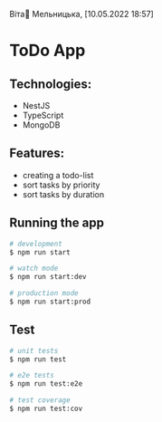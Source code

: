 
Віта🦋 Мельницька, [10.05.2022 18:57]
# ToDo App

## Technologies:

- NestJS
- TypeScript
- MongoDB

## Features:

- creating a todo-list
- sort tasks by priority
- sort tasks by duration

## Running the app

```bash
# development
$ npm run start

# watch mode
$ npm run start:dev

# production mode
$ npm run start:prod
```

## Test

```bash
# unit tests
$ npm run test

# e2e tests
$ npm run test:e2e

# test coverage
$ npm run test:cov
